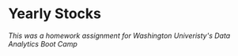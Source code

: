 # Yearly Stocks

*This was a homework assignment for Washington Univeristy's Data Analytics Boot Camp*
